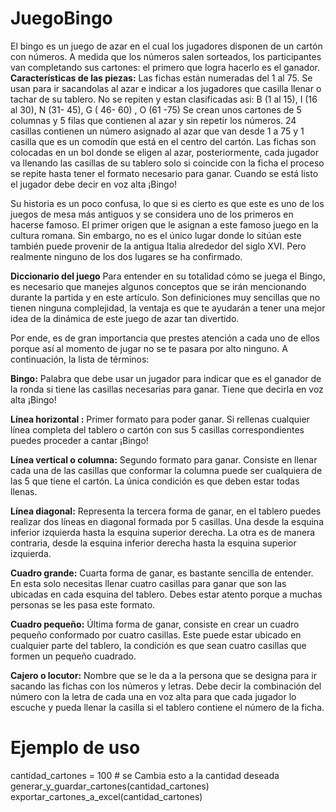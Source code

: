 # JuegoBingo
El bingo es un juego de azar en el cual los jugadores disponen de un cartón con números. A medida que los números salen sorteados, los participantes van completando sus cartones: el primero que logra hacerlo es el ganador.
**Características de las piezas:**
Las fichas están numeradas del 1 al 75. Se usan para ir sacandolas al azar e indicar a los jugadores que casilla llenar o tachar de su tablero.
No se repiten y estan clasificadas asi: B (1 al 15), I (16 al 30), N (31- 45),  G ( 46- 60) , O (61 -75)
Se crean unos cartones de 5 columnas y 5 filas que contienen al azar y sin repetir los números.
24 casillas contienen un número asignado al azar que van desde 1 a 75 y 1 casilla que es un comodín que está en el centro del cartón.
Las fichas son colocadas en un bol donde se eligen al azar, posteriormente, cada jugador va llenando las casillas de su tablero solo si coincide con la ficha el proceso se repite hasta tener el formato necesario para ganar. Cuando se está listo el jugador debe decir en voz alta ¡Bingo!

Su historia es un poco confusa, lo que si es cierto es que este es uno de los juegos de mesa más antiguos y se considera uno de los primeros en hacerse famoso. El primer origen que le asignan a este famoso juego en la cultura romana. Sin embargo, no es el único lugar donde lo sitúan este también puede provenir de la antigua Italia alrededor del siglo XVI. Pero realmente ninguno de los dos lugares se ha confirmado.

**Diccionario del juego**
Para entender en su totalidad cómo se juega el Bingo, es necesario que manejes algunos conceptos que se irán mencionando durante la partida y en este artículo. Son definiciones muy sencillas que no tienen ninguna complejidad, la ventaja es que te ayudarán a tener una mejor idea de la dinámica de este juego de azar tan divertido.

Por ende, es de gran importancia que prestes atención a cada uno de ellos porque así al momento de jugar no se te pasara por alto ninguno. A continuación, la lista de términos:

**Bingo:** Palabra que debe usar un jugador para indicar que es el ganador de la ronda si tiene las casillas necesarias para ganar. Tiene que decirla en voz alta ¡Bingo!

**Línea horizontal :** Primer formato para poder ganar. Si rellenas cualquier línea completa del tablero o cartón con sus 5 casillas correspondientes puedes proceder a cantar ¡Bingo!

**Línea vertical o columna:** Segundo formato para ganar. Consiste en llenar cada una de las casillas que conformar la columna puede ser cualquiera de las 5 que tiene el cartón. La única condición es que deben estar todas llenas.

**Línea diagonal:** Representa la tercera forma de ganar, en el tablero puedes realizar dos líneas en diagonal formada por 5 casillas. Una desde la esquina inferior izquierda hasta la esquina superior derecha. La otra es de manera contraria, desde la esquina inferior derecha hasta la esquina superior izquierda.

**Cuadro grande:** Cuarta forma de ganar, es bastante sencilla de entender. En esta solo necesitas llenar cuatro casillas para ganar que son las ubicadas en cada esquina del tablero. Debes estar atento porque a muchas personas se les pasa este formato.

**Cuadro pequeño:** Última forma de ganar, consiste en crear un cuadro pequeño conformado por cuatro casillas. Este puede estar ubicado en cualquier parte del tablero, la condición es que sean cuatro casillas que formen un pequeño cuadrado.

**Cajero o locutor:** Nombre que se le da a la persona que se designa para ir sacando las fichas con los números y letras. Debe decir la combinación del número con la letra de cada una en voz alta para que cada jugador lo escuche y pueda llenar la casilla si el tablero contiene el número de la ficha.

# Ejemplo de uso
cantidad_cartones = 100  # se Cambia esto a la cantidad deseada
generar_y_guardar_cartones(cantidad_cartones)
exportar_cartones_a_excel(cantidad_cartones)
